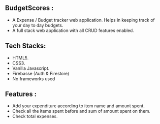 ## BudgetScores : 
- A Expense / Budget tracker web application. Helps in keeping track of your day to day budgets.
- A full stack web application with all CRUD features enabled.
## Tech Stacks:
- HTML5.
- CSS3.
- Vanilla Javascript.
- Firebasse (Auth & Firestore)
- No frameworks used

## Features :
- Add your expenditure according to item name and amount spent.
- Check all the items spent before  and sum of amount spent on them.
- Check total expenses.
